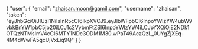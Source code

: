 {
  "user": {
    "email": "zhaisan.moon@gamil.com",
    "username": "zhaisan",
    "token": "eyJhbGciOiJIUzI1NiIsInR5cCI6IkpXVCJ9.eyJlbWFpbCI6InpoYWlzYW4ubW9vbkBnYW1pbC5jb20iLCJ1c2VybmFtZSI6InpoYWlzYW4iLCJpYXQiOjE2NDk1OTQzNTMsImV4cCI6MTY1NDc3ODM1M30.wPaT49AczQzL_0UYgZjXEq-4M4dWwFA5gcUjVxLiq9Q"
  }
}